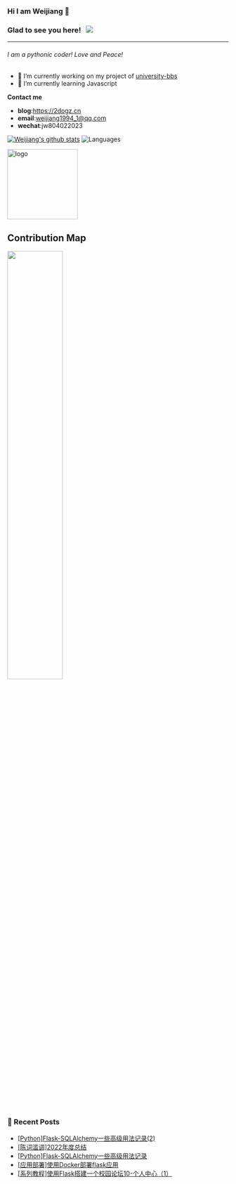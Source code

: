 ### Hi I am Weijiang 👋 
### Glad to see you here! &nbsp; ![](https://visitor-badge.glitch.me/badge?page_id=weijiang1994.weijiang1994&style=flat-square&color=0088cc)
---
###### I am a pythonic coder! Love and Peace!
- 🔭 I’m currently working on my project of [university-bbs](https://github.com/weijiang1994/university-bbs)
- 🌱 I’m currently learning Javascript

**Contact me**
- **blog**:https://2dogz.cn
- **email**:weijiang1994_1@qq.com
- **wechat**:jw804022023

[![Weijiang's github stats](https://github-readme-stats.vercel.app/api?username=weijiang1994&show_icons=true&theme=dark&hide_border=true)](https://github.com/weijiang1994/github-readme-stats)
![Languages](https://github-readme-stats.vercel.app/api/top-langs/?username=weijiang1994&&show_icons=true&hide_border=true&theme=dark&layout=compact&langs_count=8&exclude_repo=wxGo)
<!--
**weijiang1994/weijiang1994** is a ✨ _special_ ✨ repository because its `README.md` (this file) appears on your GitHub profile.

Here are some ideas to get you started:

- 🔭 I’m currently working on ...
- 🌱 I’m currently learning ...
- 👯 I’m looking to collaborate on ...
- 🤔 I’m looking for help with ...
- 💬 Ask me about ...
- 📫 How to reach me: ...
- 😄 Pronouns: ...
- ⚡ Fun fact: ...
-->

<img src="https://github-profile-trophy.vercel.app/?username=weijiang1994&theme=dark&column=7&margin-w=10" alt="logo" height="160" align="center" />

## Contribution Map

<a href="https://github.com/weijiang1994">
  <img src="https://contribution.catsjuice.com/_/weijiang1994?chart=3dbar&gap=0.6&scale=2&gradient=true&flatten=0&animation=wave&animation_duration=1&animation_delay=0.05&animation_amplitude=20&animation_frequency=0.5&animation_wave_center=10_0&format=svg&weeks=30&theme=cyan&colors=583EBB,626DF7,469EF9,22C2E0,51D5AC,BDD353,FED152,FBFC27" width="50%" />
</a>

### 📝 Recent Posts
<!-- BLOG-POST-LIST:START -->
- [[Python]Flask-SQLAlchemy一些高级用法记录&lpar;2&rpar;](https://2dogz.cn/blog/article/59/)
- [[陈词滥调]2022年度总结](https://2dogz.cn/blog/article/58/)
- [[Python]Flask-SQLAlchemy一些高级用法记录](https://2dogz.cn/blog/article/57/)
- [[应用部署]使用Docker部署flask应用](https://2dogz.cn/blog/article/56/)
- [[系列教程]使用Flask搭建一个校园论坛10-个人中心（1）](https://2dogz.cn/blog/article/55/)
<!-- BLOG-POST-LIST:END -->
